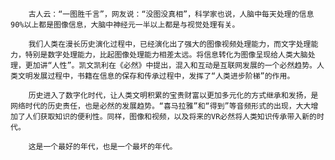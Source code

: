         古人云：“一图胜千言”，网友说：“没图没真相”，科学家也说，人脑中每天处理的信息90%以上都是图像信息，大脑中神经元一半以上都是与视觉处理有关。

        我们人类在漫长历史演化过程中，已经演化出了强大的图像视频处理能力，而文字处理能力，特别是数字处理能力，比起图像处理能力相差太远。将信息转化为图像呈现给人类大脑处理，更加讲“人性”。凯文凯利在《必然》中提出，混入和互动是互联网发展的一个必然趋势。人类文明发展过程中，书籍在信息的保存和传承过程中，发挥了“人类进步阶梯”的作用。
    
        历史进入了数字化时代，让人类文明积累的宝贵财富以更加多元化的方式继承和发扬，是网络时代的历史责任，也是必然的发展趋势。“喜马拉雅”和“得到”等音频形式的出现，大大增加了人们获取知识的便利性。同样，图像和视频，以及将来的VR必然将人类知识传承带入新的时代。

        这是一个最好的年代，也是一个最坏的年代。
